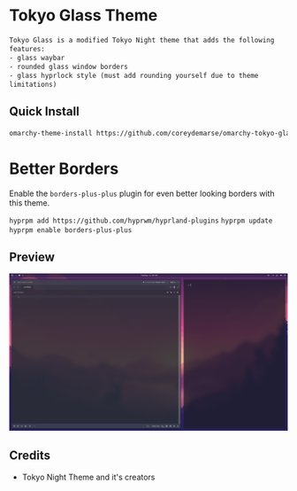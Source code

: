 # Tokyo Glass Theme

```
Tokyo Glass is a modified Tokyo Night theme that adds the following features:
- glass waybar
- rounded glass window borders
- glass hyprlock style (must add rounding yourself due to theme limitations)
```

## Quick Install

```bash
omarchy-theme-install https://github.com/coreydemarse/omarchy-tokyo-glass-theme
```

# Better Borders

Enable the `borders-plus-plus` plugin for even better looking borders with this theme.

`hyprpm add https://github.com/hyprwm/hyprland-plugins`
`hyprpm update`
`hyprpm enable borders-plus-plus`

## Preview

![preview](https://github.com/coreydemarse/omarchy-tokyo-glass-theme/blob/main/preview.png)

## Credits

- Tokyo Night Theme and it's creators
